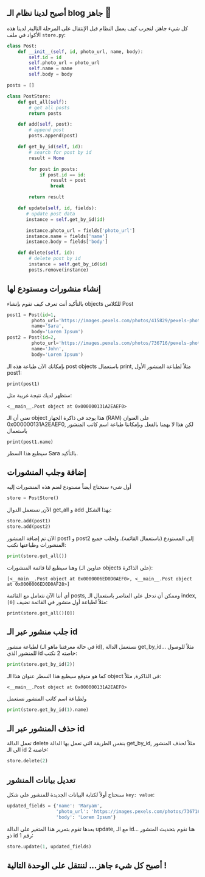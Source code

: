 ## أصبح لدينا نظام الـ blog جاهز <span style="font-size: 26px;">:confetti_ball:</span>

كل شيء جاهز. لنجرب كيف يعمل النظام قبل الإنتقال على المرحلة التالية, لدينا هذه الأكواد في ملف `store.py`:

```python
class Post:
    def __init__(self, id, photo_url, name, body):
        self.id = id
        self.photo_url = photo_url
        self.name = name
        self.body = body

posts = []

class PostStore:
    def get_all(self):
        # get all posts
        return posts

    def add(self, post):
        # append post
        posts.append(post)

    def get_by_id(self, id):
        # search for post by id
        result = None

        for post in posts:
            if post.id == id:
                result = post
                break

        return result

    def update(self, id, fields):
       # update post data
       instance = self.get_by_id(id)

       instance.photo_url = fields['photo_url']
       instance.name = fields['name']
       instance.body = fields['body']

    def delete(self, id):
        # delete post by id
        instance = self.get_by_id(id)
        posts.remove(instance)
```

## إنشاء منشورات ومستودع لها

بالتأكيد أنت تعرف كيف تقوم بإنشاء objects للكلاس Post

```python
post1 = Post(id=1,
         photo_url='https://images.pexels.com/photos/415829/pexels-photo-415829.jpeg?auto=compress&cs=tinysrgb&dpr=2&h=50&w=50',
         name='Sara',
         body='Lorem Ipsum')
post2 = Post(id=2,
         photo_url='https://images.pexels.com/photos/736716/pexels-photo-736716.jpeg?auto=compress&cs=tinysrgb&dpr=1&h=100&w=100',
         name='John',
         body='Lorem Ipsum')
```

بإمكانك الآن طباعة هذه الـ post objects باستعمال print, مثلاً لطباعة المنشور الأول post1:

```
print(post1)
```

ستظهر لديك نتيجة غريبة مثل:

```
<__main__.Post object at 0x000000131A2EAEF0>
```

تعني أن الـ object هذا يوجد في ذاكرة الجهاز (RAM) على العنوان 0x000000131A2EAEF0, لكن هذا لا يهمنا بالفعل وبإمكاننا طباعة اسم كاتب المنشور باستعمال

```
print(post1.name)
```

سيطبع هذا السطر Sara بالتأكيد.

## إضافة وجلب المنشورات

أول شيء سنحتاج أيضاً مستودع لضم هذه المنشورات إليه

```python
store = PostStore()
```

الآن, نستعمل الدوال get_all و add بهذا الشكل:

```python
store.add(post1)
store.add(post2)
```

الآن تم إضافة المنشور post1 و post2 إلى المستودع (باستعمال القائمة).
ولجلب جميع المنشورات وطباعتها نكتب:

```python
print(store.get_all())
```

وهنا سيطبع لنا قائمة المنشورات (عناوين الـ objects على الذاكرة):

```
[<__main__.Post object at 0x0000006ED0D0AEF0>, <__main__.Post object at 0x0000006ED0D0AF28>]
```

أي أننا الآن نتعامل مع القائمة posts, وممكن أن ندخل على العناصر باستعمال الـ index, مثلاً لطباعة أول منشور في القائمة نضيف `[0]`:

```
print(store.get_all()[0])
```

## جلب منشور عبر الـ id

لطباعة منشور (في حالة معرفتنا ماهو الـ id), نستعمل الدالة get_by_id... مثلاً للوصول للمنشور الذي id خاصته 2 نكتب:

```python
print(store.get_by_id(2))
```

كما هو متوقع سيطبع هذا السطر عنوان هذا الـ object في الذاكرة, مثلاً:

```
<__main__.Post object at 0x000000131A2EAEF0>
```

ولطباعة اسم كاتب المنشور نستعمل

```python
print(store.get_by_id(1).name)
```

## حذف المنشور عبر الـ id

تعمل الدالة delete بنفس الطريقة التي تعمل بها الدالة get_by_id, مثلاً لحذف المنشور الي الـ id خاصته 2:

```python
store.delete(2)
```

## تعديل بيانات المنشور

سنحتاج أولاً لكتابة البيانات الجديدة للمنشور على شكل `key: value`:

```python
updated_fields = {'name': 'Maryam',
                  'photo_url': 'https://images.pexels.com/photos/736716/pexels-photo-736716.jpeg?auto=compress&cs=tinysrgb&dpr=1&h=100&w=100',
                  'body': 'Lorem Ipsum'}
```

بعدها تقوم بتمرير هذا المتغير على الدالة update, مع الـ id... هنا نقوم بتحديث المنشور ذو id رقم 1:

```python
store.update(1, updated_fields)
```

## أصبح كل شيء جاهز... لننتقل على الوحدة التالية !